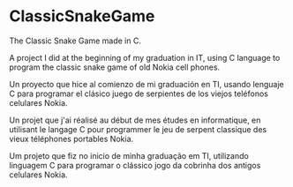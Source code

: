 # ClassicSnakeGame
The Classic Snake Game made in C.

A project I did at the beginning of my graduation in IT, using C language to program the classic snake game of old Nokia cell phones.

Un proyecto que hice al comienzo de mi graduación en TI, usando lenguaje C para programar el clásico juego de serpientes de los viejos teléfonos celulares Nokia.

Un projet que j'ai réalisé au début de mes études en informatique, en utilisant le langage C pour programmer le jeu de serpent classique des vieux téléphones portables Nokia.

Um projeto que fiz no inicio de minha graduação em TI, utilizando linguagem C para programar o clássico jogo da cobrinha dos antigos celulares Nokia.
